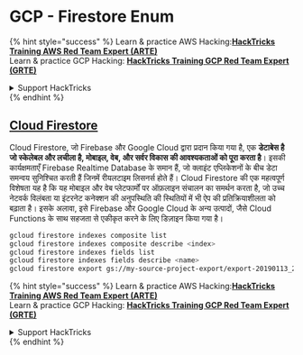 # GCP - Firestore Enum

{% hint style="success" %}
Learn & practice AWS Hacking:<img src="../../../.gitbook/assets/image (1).png" alt="" data-size="line">[**HackTricks Training AWS Red Team Expert (ARTE)**](https://training.hacktricks.xyz/courses/arte)<img src="../../../.gitbook/assets/image (1).png" alt="" data-size="line">\
Learn & practice GCP Hacking: <img src="../../../.gitbook/assets/image (2).png" alt="" data-size="line">[**HackTricks Training GCP Red Team Expert (GRTE)**<img src="../../../.gitbook/assets/image (2).png" alt="" data-size="line">](https://training.hacktricks.xyz/courses/grte)

<details>

<summary>Support HackTricks</summary>

* Check the [**subscription plans**](https://github.com/sponsors/carlospolop)!
* **Join the** 💬 [**Discord group**](https://discord.gg/hRep4RUj7f) or the [**telegram group**](https://t.me/peass) or **follow** us on **Twitter** 🐦 [**@hacktricks\_live**](https://twitter.com/hacktricks\_live)**.**
* **Share hacking tricks by submitting PRs to the** [**HackTricks**](https://github.com/carlospolop/hacktricks) and [**HackTricks Cloud**](https://github.com/carlospolop/hacktricks-cloud) github repos.

</details>
{% endhint %}

## [Cloud Firestore](https://cloud.google.com/sdk/gcloud/reference/firestore/)

Cloud Firestore, जो Firebase और Google Cloud द्वारा प्रदान किया गया है, एक **डेटाबेस है जो स्केलेबल और लचीला है, मोबाइल, वेब, और सर्वर विकास की आवश्यकताओं को पूरा करता है**। इसकी कार्यक्षमताएँ Firebase Realtime Database के समान हैं, जो क्लाइंट एप्लिकेशनों के बीच डेटा समन्वय सुनिश्चित करती हैं जिनमें रीयलटाइम लिसनर्स होते हैं। Cloud Firestore की एक महत्वपूर्ण विशेषता यह है कि यह मोबाइल और वेब प्लेटफार्मों पर ऑफ़लाइन संचालन का समर्थन करता है, जो उच्च नेटवर्क विलंबता या इंटरनेट कनेक्शन की अनुपस्थिति की स्थितियों में भी ऐप की प्रतिक्रियाशीलता को बढ़ाता है। इसके अलावा, इसे Firebase और Google Cloud के अन्य उत्पादों, जैसे Cloud Functions के साथ सहजता से एकीकृत करने के लिए डिज़ाइन किया गया है।
```bash
gcloud firestore indexes composite list
gcloud firestore indexes composite describe <index>
gcloud firestore indexes fields list
gcloud firestore indexes fields describe <name>
gcloud firestore export gs://my-source-project-export/export-20190113_2109 --collection-ids='cameras','radios'
```
{% hint style="success" %}
Learn & practice AWS Hacking:<img src="../../../.gitbook/assets/image (1).png" alt="" data-size="line">[**HackTricks Training AWS Red Team Expert (ARTE)**](https://training.hacktricks.xyz/courses/arte)<img src="../../../.gitbook/assets/image (1).png" alt="" data-size="line">\
Learn & practice GCP Hacking: <img src="../../../.gitbook/assets/image (2).png" alt="" data-size="line">[**HackTricks Training GCP Red Team Expert (GRTE)**<img src="../../../.gitbook/assets/image (2).png" alt="" data-size="line">](https://training.hacktricks.xyz/courses/grte)

<details>

<summary>Support HackTricks</summary>

* Check the [**subscription plans**](https://github.com/sponsors/carlospolop)!
* **Join the** 💬 [**Discord group**](https://discord.gg/hRep4RUj7f) or the [**telegram group**](https://t.me/peass) or **follow** us on **Twitter** 🐦 [**@hacktricks\_live**](https://twitter.com/hacktricks\_live)**.**
* **Share hacking tricks by submitting PRs to the** [**HackTricks**](https://github.com/carlospolop/hacktricks) and [**HackTricks Cloud**](https://github.com/carlospolop/hacktricks-cloud) github repos.

</details>
{% endhint %}
